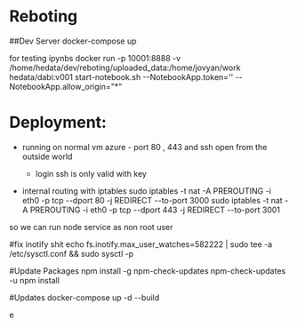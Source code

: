 # Reboting

##Dev Server
docker-compose up

for testing ipynbs
docker run -p 10001:8888 -v /home/hedata/dev/reboting/uploaded_data:/home/jovyan/work hedata/dabi:v001 start-notebook.sh --NotebookApp.token='' --NotebookApp.allow_origin="*"

# Deployment:
* running on normal vm azure  - port 80 , 443 and ssh open from the outside world
  * login ssh is only valid with key

* internal routing with iptables
sudo iptables -t nat -A PREROUTING -i eth0 -p tcp --dport 80 -j REDIRECT --to-port 3000
sudo iptables -t nat -A PREROUTING -i eth0 -p tcp --dport 443 -j REDIRECT --to-port 3001

so we can run node service as non root user

#fix inotify shit
echo fs.inotify.max_user_watches=582222 | sudo tee -a /etc/sysctl.conf && sudo sysctl -p

#Update Packages
npm install -g npm-check-updates
npm-check-updates -u
npm install 

#Updates
docker-compose up -d --build 

e
